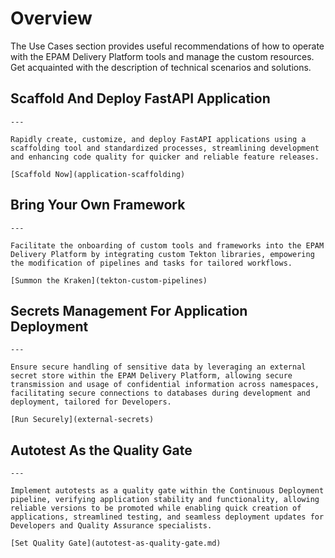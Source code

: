 # Overview

The Use Cases section provides useful recommendations of how to operate with the EPAM Delivery Platform tools and manage the custom resources. Get acquainted with the description of technical scenarios and solutions.

## Scaffold And Deploy FastAPI Application

    ---

    Rapidly create, customize, and deploy FastAPI applications using a scaffolding tool and standardized processes, streamlining development and enhancing code quality for quicker and reliable feature releases.

    [Scaffold Now](application-scaffolding)

## Bring Your Own Framework

    ---

    Facilitate the onboarding of custom tools and frameworks into the EPAM Delivery Platform by integrating custom Tekton libraries, empowering the modification of pipelines and tasks for tailored workflows.

    [Summon the Kraken](tekton-custom-pipelines)

## Secrets Management For Application Deployment

    ---

    Ensure secure handling of sensitive data by leveraging an external secret store within the EPAM Delivery Platform, allowing secure transmission and usage of confidential information across namespaces, facilitating secure connections to databases during development and deployment, tailored for Developers.

    [Run Securely](external-secrets)

## Autotest As the Quality Gate

    ---

    Implement autotests as a quality gate within the Continuous Deployment pipeline, verifying application stability and functionality, allowing reliable versions to be promoted while enabling quick creation of applications, streamlined testing, and seamless deployment updates for Developers and Quality Assurance specialists.

    [Set Quality Gate](autotest-as-quality-gate.md)
